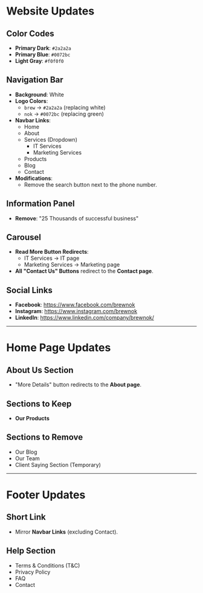 # Website Updates

## Color Codes
- **Primary Dark**: `#2a2a2a`
- **Primary Blue**: `#0072bc`
- **Light Gray**: `#f0f0f0`

## Navigation Bar
- **Background**: White
- **Logo Colors**:
  - `brew` → `#2a2a2a` (replacing white)
  - `nok` → `#0072bc` (replacing green)
- **Navbar Links**:
  - Home
  - About
  - Services (Dropdown)
    - IT Services
    - Marketing Services
  - Products
  - Blog
  - Contact
- **Modifications**:
  - Remove the search button next to the phone number.

## Information Panel
- **Remove**: "25 Thousands of successful business"

## Carousel
- **Read More Button Redirects**:
  - IT Services → IT page
  - Marketing Services → Marketing page
- **All "Contact Us" Buttons** redirect to the **Contact page**.

## Social Links
- **Facebook**: https://www.facebook.com/brewnok
- **Instagram**: https://www.instagram.com/brewnok
- **LinkedIn**: https://www.linkedin.com/company/brewnok/

---

# Home Page Updates

## About Us Section
- "More Details" button redirects to the **About page**.

## Sections to Keep
- **Our Products**

## Sections to Remove
- Our Blog
- Our Team
- Client Saying Section (Temporary)

---

# Footer Updates

## Short Link
- Mirror **Navbar Links** (excluding Contact).

## Help Section
- Terms & Conditions (T&C)
- Privacy Policy
- FAQ
- Contact
